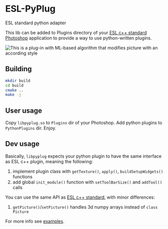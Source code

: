 # ESL-PyPlug
ESL standard python adapter

This lib can be added to Plugins directory of your [ESL c++ standard Photoshop](https://github.com/mishaglik/Elpidifor-s-legacy) application
to provide a way to use python-written plugins.


![This is a plug-in with ML-based algorithm that modifies picture with an according style](https://github.com/Lord-KA/ESL-PyPlug/assets/43700614/ffa735d3-faf2-4384-98b5-8c93abf79cc6)

## Building
```sh
mkdir build
cd build 
cmake ..
make -j
```

## User usage
Copy `libpyplug.so` to `Plugins` dir of your Photoshop.
Add python plugins to `PythonPlugins` dir.
Enjoy.

## Dev usage
Basically, `libpyplug` expects your python plugin to have the same interface as ESL c++ plugin, meaning the following:
1. implement plugin class with `getTexture()`, `apply()`, `buildSetupWidgets()` functions
2. add global `init_module()` function with `setToolBarSize()` and `addTool()` calls

You can use the same API as [ESL c++ standard](https://github.com/mishaglik/Elpidifor-s-legacy), with minor differences:
1. `getPicture()`/`setPicture()` handles 3d numpy arrays instead of `class Picture`

For more info see [examples](https://github.com/Lord-KA/ESL-PyPlug/tree/master/example).
